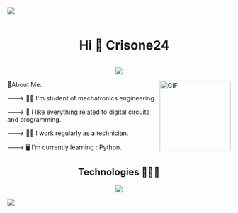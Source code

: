 <!--horizontal divider(gradiant)-->
<img src="https://user-images.githubusercontent.com/73097560/115834477-dbab4500-a447-11eb-908a-139a6edaec5c.gif">

<!--h1 without bottom border-->
<div id="user-content-toc">
  <ul align="center">
    <summary><h1 style="display: inline-block">Hi 👋 Crisone24 </h1></summary>
  </ul>
</div>

<p align="center">
  <a href="https://github.com/CodeWhiteWeb/CodeWhiteWeb"><img src="https://readme-typing-svg.herokuapp.com?color=%2336BCF7&center=true&vCenter=true&lines=Hi+%2C+welcome+to+my+Github+page;I+am+CodeWhiteWeb;I+am+a+High+school+student;Web+Dev;Game+Dev;Bot+Dev;Crypto+Lover+%3C3"></a>
</p>

<img align="right" alt="GIF" height="160px" src="https://media.giphy.com/media/Ah3zHH7hvsSB2/giphy.gif" />

<div>
💫About Me:
 
 ---> 👨‍🏫 I'm student of mechatronics engineering.
 
 ---> 🪫 I like everything related to digital circuits and programming.
 
 ---> 🧑‍💻 I work regularly as a technician.

 ---> 🖥️ I'm currently learning : Python.
</div>


<h2 align="center">Technologies 👨🏻‍💻</h2>
  <!--tech stack icons-->
<p align="center">
  <a href="https://skillicons.dev">
    <img src="https://skillicons.dev/icons?i=cpp,css,html,py,discord,github,linux,vscode,windows,autocad,mint&perline=14" />
  </a>
</p>

<!--horizontal divider(gradiant)-->
<img src="https://user-images.githubusercontent.com/73097560/115834477-dbab4500-a447-11eb-908a-139a6edaec5c.gif">

